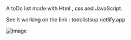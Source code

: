 A toDo list made with Html , css and JavaScript.

See it working on the link : todolistsup.netlify.app

![image](https://user-images.githubusercontent.com/101120593/180037460-13a28ae9-1255-4ae8-a038-26242c67634f.png)

